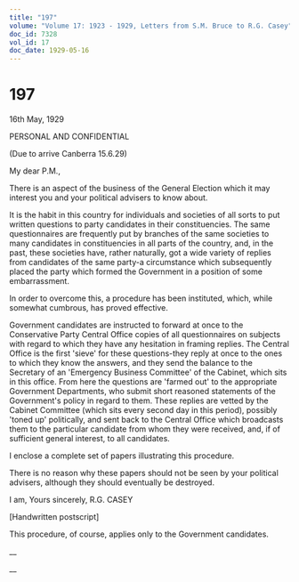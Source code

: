 ```yaml
---
title: "197"
volume: "Volume 17: 1923 - 1929, Letters from S.M. Bruce to R.G. Casey"
doc_id: 7328
vol_id: 17
doc_date: 1929-05-16
---
```


# 197

16th May, 1929

PERSONAL AND CONFIDENTIAL

(Due to arrive Canberra 15.6.29)

My dear P.M.,

There is an aspect of the business of the General Election which it may interest you and your political advisers to know about.

It is the habit in this country for individuals and societies of all sorts to put written questions to party candidates in their constituencies. The same questionnaires are frequently put by branches of the same societies to many candidates in constituencies in all parts of the country, and, in the past, these societies have, rather naturally, got a wide variety of replies from candidates of the same party-a circumstance which subsequently placed the party which formed the Government in a position of some embarrassment.

In order to overcome this, a procedure has been instituted, which, while somewhat cumbrous, has proved effective.

Government candidates are instructed to forward at once to the Conservative Party Central Office copies of all questionnaires on subjects with regard to which they have any hesitation in framing replies. The Central Office is the first 'sieve' for these questions-they reply at once to the ones to which they know the answers, and they send the balance to the Secretary of an 'Emergency Business Committee' of the Cabinet, which sits in this office. From here the questions are 'farmed out' to the appropriate Government Departments, who submit short reasoned statements of the Government's policy in regard to them. These replies are vetted by the Cabinet Committee (which sits every second day in this period), possibly 'toned up' politically, and sent back to the Central Office which broadcasts them to the particular candidate from whom they were received, and, if of sufficient general interest, to all candidates.

I enclose a complete set of papers illustrating this procedure.

There is no reason why these papers should not be seen by your political advisers, although they should eventually be destroyed.

I am, Yours sincerely, R.G. CASEY

[Handwritten postscript]

This procedure, of course, applies only to the Government candidates.

__

__
